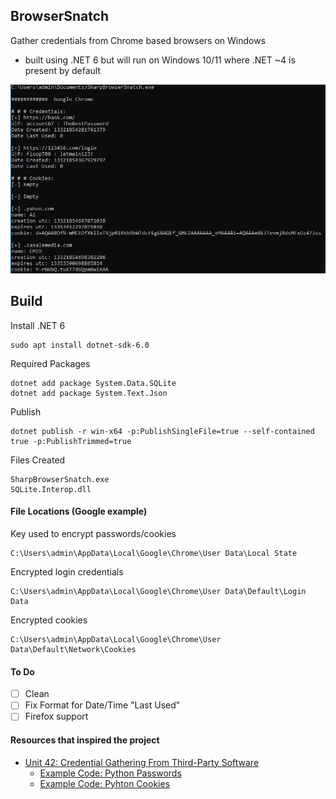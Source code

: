 ## BrowserSnatch
Gather credentials from Chrome based browsers on Windows
- built using .NET 6 but will run on Windows 10/11 where .NET ~4 is present by default

![scrnsht1](./Images/screenshot1.png)

## Build
Install .NET 6
```
sudo apt install dotnet-sdk-6.0
```

Required Packages
```
dotnet add package System.Data.SQLite
dotnet add package System.Text.Json
```

Publish
```
dotnet publish -r win-x64 -p:PublishSingleFile=true --self-contained true -p:PublishTrimmed=true
```

Files Created
```
SharpBrowserSnatch.exe
SQLite.Interop.dll
```

#### File Locations (Google example)
Key used to encrypt passwords/cookies
```
C:\Users\admin\AppData\Local\Google\Chrome\User Data\Local State
```

Encrypted login credentials
```
C:\Users\admin\AppData\Local\Google\Chrome\User Data\Default\Login Data
```

Encrypted cookies
```
C:\Users\admin\AppData\Local\Google\Chrome\User Data\Default\Network\Cookies
```
#### To Do
- [ ] Clean
- [ ] Fix Format for Date/Time "Last Used"
- [ ] Firefox support

#### Resources that inspired the project
- [Unit 42: Credential Gathering From Third-Party Software](https://unit42.paloaltonetworks.com/credential-gathering-third-party-software/#post-124901-_uoyret6muycd)
    - [Example Code: Python Passwords](https://www.thepythoncode.com/article/extract-chrome-passwords-python)
    - [Example Code: Pyhton Cookies](https://www.thepythoncode.com/article/extract-chrome-cookies-python)
